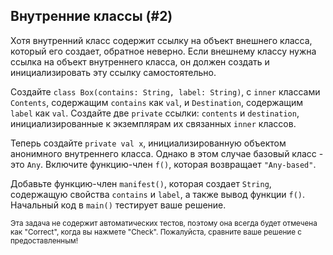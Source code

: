 ## Внутренние классы (#2)

Хотя внутренний класс содержит ссылку на объект внешнего класса, который его создает, обратное неверно. Если внешнему классу нужна ссылка на объект внутреннего класса, он должен создать и инициализировать эту ссылку самостоятельно.

Создайте `class Box(contains: String, label: String)`, с `inner` классами `Contents`, содержащим `contains` как `val`, и `Destination`, содержащим `label` как `val`. Создайте две `private` ссылки: `contents` и `destination`, инициализированные к экземплярам их связанных `inner` классов.

Теперь создайте `private val x`, инициализированную объектом анонимного внутреннего класса. Однако в этом случае базовый класс - это `Any`. Включите функцию-член `f()`, которая возвращает `"Any-based"`.

Добавьте функцию-член `manifest()`, которая создает `String`, содержащую свойства `contains` и `label`, а также вывод функции `f()`. Начальный код в `main()` тестирует ваше решение.

<sub> Эта задача не содержит автоматических тестов, поэтому она всегда будет отмечена как "Correct", когда вы нажмете "Check". Пожалуйста, сравните ваше решение с предоставленным! </sub>